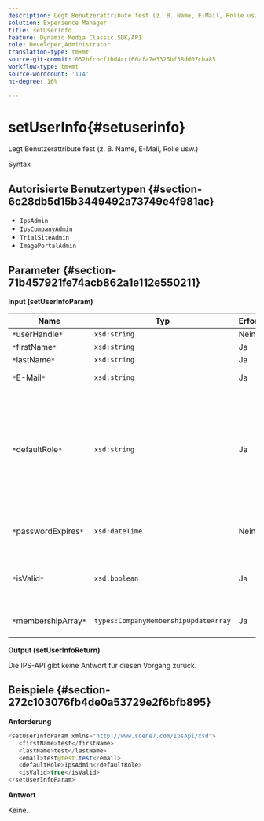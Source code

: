 ```yaml
---
description: Legt Benutzerattribute fest (z. B. Name, E-Mail, Rolle usw.)
solution: Experience Manager
title: setUserInfo
feature: Dynamic Media Classic,SDK/API
role: Developer,Administrator
translation-type: tm+mt
source-git-commit: 052bfcbcf1bd4ccf60afa7e3325bf58dd07cba85
workflow-type: tm+mt
source-wordcount: '114'
ht-degree: 16%

---
```



# setUserInfo{#setuserinfo}

Legt Benutzerattribute fest (z. B. Name, E-Mail, Rolle usw.)

Syntax

## Autorisierte Benutzertypen {#section-6c28db5d15b3449492a73749e4f981ac}

* `IpsAdmin`
* `IpsCompanyAdmin`
* `TrialSiteAdmin`
* `ImagePortalAdmin`

## Parameter {#section-71b457921fe74acb862a1e112e550211}

**Input (setUserInfoParam)**

| Name | Typ | Erforderlich | Beschreibung |
|---|---|---|---|
| `*`userHandle`*` | `xsd:string` | Nein | Benutzerhandle. |
| `*`firstName`*` | `xsd:string` | Ja | Vorname. |
| `*`lastName`*` | `xsd:string` | Ja | Nachname. |
| `*`E-Mail`*` | `xsd:string` | Ja | Benutzer-E-Mail. |
| `*`defaultRole`*` | `xsd:string` | Ja | Legt die Rolle eines Benutzers in jeder Firma fest, zu der er gehört. Beachten Sie jedoch, dass die `IpsAdmin`-Rolle andere Einstellungen pro Firma außer Kraft setzt. |
| `*`passwordExpires`*` | `xsd:dateTime` | Nein | Das Ablaufdatum des Kennworts festlegen. |
| `*`isValid`*` | `xsd:boolean` | Ja | Bestimmt, ob der Benutzer ein gültiger IPS-Benutzer ist. |
| `*`membershipArray`*` | `types:CompanyMembershipUpdateArray` | Ja | Ein Array von Firmen-Handles. |

**Output (setUserInfoReturn)**

Die IPS-API gibt keine Antwort für diesen Vorgang zurück.

## Beispiele {#section-272c103076fb4de0a53729e2f6bfb895}

**Anforderung**

```java
<setUserInfoParam xmlns="http://www.scene7.com/IpsApi/xsd">
   <firstName>test</firstName>
   <lastName>test</lastName>
   <email>test@test.test</email>
   <defaultRole>IpsAdmin</defaultRole>
   <isValid>true</isValid>
</setUserInfoParam>
```

**Antwort**

Keine.
